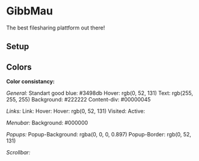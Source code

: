# GibbMau
The best filesharing plattform out there!

## Setup

## Colors

**Color consistancy:**

_General:_
Standart good blue: #3498db
Hover: rgb(0, 52, 131)
Text: rgb(255, 255, 255)
Background: #222222
Content-div: #00000045

_Links:_
Link:
Hover: Hover: rgb(0, 52, 131)
Visited:
Active:

_Menubar:_
Background: #000000

_Popups:_
Popup-Background: rgba(0, 0, 0, 0.897)
Popup-Border: rgb(0, 52, 131)

_Scrollbar:_